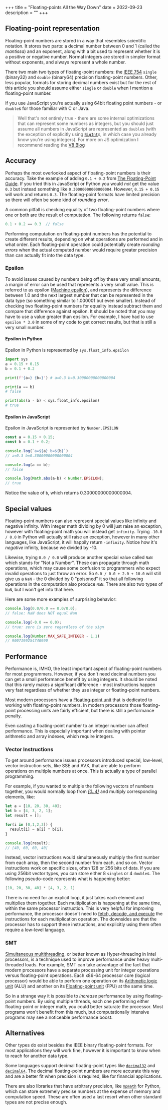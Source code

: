 +++
title = "Floating-points All the Way Down"
date = 2022-09-23
description = ""
+++

## Floating-point representation

Floating-point numbers are stored in a way that resembles scientific notation. It stores two parts: a decimal number between 0 and 1 (called the *mantissa*) and an exponent, along with a bit used to represent whether it is a positive or negative number. Normal integers are stored in simpler format without exponents, and always represent a whole number.

There two main two types of floating-point numbers: the [IEEE 754](https://en.wikipedia.org/wiki/IEEE_754) `single` (binary32) and `double` (binary64) precision floating-point numbers. Other, less popular, formats for storing decimal numbers exist but for the rest of this article you should assume either `single` or `double` when I mention a floating-point number.

If you use JavaScript you're actually using 64bit floating point numbers - or `double`s for those familiar with C or Java.

> Well that's not entirely true - there are some internal optimizations that can represent some numbers as integers, but you should just assume all numbers in JavaScript are represented as `double`s (with the exception of explicitly using [`BigInt`](https://developer.mozilla.org/en-US/docs/Web/JavaScript/Reference/Global_Objects/BigInt)s, in which case you already know you're using integers). For more on JS optimization I recommend reading the [V8 Blog](https://v8.dev/blog)

## Accuracy

Perhaps the most overlooked aspect of floating-point numbers is their accuracy. Take the example of adding `0.1 + 0.2` from [The Floating-Point Guide](https://floating-point-gui.de/errors/comparison/). If you tried this in JavaScript or Python you would *not* get the value `0.3` but instead something like `0.30000000000000004`. However, `0.15 + 0.15` will work and returns `0.3`.  The floating-point formats have limited precision so there will often be some kind of *rounding error*.

A common pitfall is checking equality of two floating-point numbers where one or both are the result of computation. The following returns `false`:

```javascript
0.1 + 0.2 == 0.3  // false
```

Performing computation on floating-point numbers has the potential to create different results, depending on what operations are performed and in what order. Each floating-point operation could potentially create *rounding errors* when the actual computed number would require greater precision than can actually fit into the data type.

### Epsilon

To avoid issues caused by numbers being off by these very small amounts, a margin of error can be used that represents a very small value. This is referred to as epsilon ([Machine epsilon](https://en.wikipedia.org/wiki/Machine_epsilon)), and represents the difference between 1.0 and the next largest number that can be represented in the data type (so something similar to 1.000001 but even smaller). Instead of checking two floating-point numbers for equality instead subtract them and compare that difference against epsilon. It should be noted that you may have to use a value greater than epsilon. For example, I have had to use `epsilon * 3.0` in some of my code to get correct results, but that is still a very small number.

#### Epsilon in Python

Epsilon in Python is represented by `sys.float_info.epsilon`

```python
import sys
a = 0.15 + 0.15
b = 0.1 + 0.2

print(f'{a=} {b=}') # a=0.3 b=0.30000000000000004

print(a == b)
# false

print(abs(a - b) < sys.float_info.epsilon)
# true
```

#### Epsilon in JavaScript

Epsilon in JavaScript is represented by `Number.EPSILON`

```javascript
const a = 0.15 + 0.15;
const b = 0.1 + 0.2;

console.log(`a=${a} b=${b}`)
// a=0.3 b=0.30000000000000004

console.log(a == b);
// false

console.log(Math.abs(a-b) < Number.EPSILON);
// true
```

Notice the value of `b`, which returns 0.30000000000000004.

## Special values

Floating-point numbers can also represent special values like infinity and negative infinity. With integer math dividing by 0 will just raise an exception, however with floating-point math you will instead get `infinity`. Trying `-10.0 / 0.0` in Python will actually still raise an exception, however in many other languages, like JavaScript, it will happily return `-infinity`. Notice how it's *negative* infinity, because we divided by -10.

Likewise, trying `0.0 / 0.0` will produce another special value called `NaN` which stands for "Not a Number". These can propagate through math operations, which may cause some confusion to programmers who expect invalid operations to just throw an error. So `0.0 / 0.0 + 2.0 + 10.0` will still give us a `NaN` - the 0 divided by 0 "poisoned" it so that all following operations in the computation also produce `NaN`. There are also two types of `NaN`, but I won't get into that here.

Here are some more examples of surprising behavior:

```javascript
console.log(0.0/0.0 == 0.0/0.0);
// false: NaN does NOT equal Nan

console.log(-0.0 == 0.0);
// true: zero is zero regardless of the sign

console.log(Number.MAX_SAFE_INTEGER - 1.1)
// 9007199254740990

```

## Performance

Performance is, IMHO, the least important aspect of floating-point numbers for most programmers. However, if you don't need decimal numbers you can get a small performance benefit by using integers. It should be noted that this rarely makes a significant difference - most instructions happen very fast regardless of whether they use integer or floating-point numbers.

Most modern processors have a [Floating-point unit](https://en.wikipedia.org/wiki/Floating-point_unit) that is dedicated to working with floating-point numbers. In modern processors those floating-point processing units are fairly efficient, but there is still a performance penalty.

Even casting a floating-point number to an integer number can affect performance. This is especially important when dealing with pointer arithmetic and array indexes, which require integers.

### Vector Instructions

To get around performance issues processors introduced special, low-level, vector instruction sets, like SSE and AVX, that are able to perform operations on multiple numbers at once. This is actually a type of parallel programming.

For example, if you wanted to multiple the following vectors of numbers together, you would normally loop from <a href="https://en.wikipedia.org/wiki/Interval_(mathematics)#Terminology"><dfn title="A range including 0 but excluding 4">[0..4)</dfn></a> and multiply corresponding elements, like:

```javascript
let a = [10, 20, 30, 40];
let b = [4, 3, 2, 1];
let result = [];

for(i in [0,1,2,3]) {
  result[i] = a[i] * b[i];
}

console.log(result); 
// [40, 60, 60, 40]
```

Instead, vector instructions would simultaneously multiply the first number from each array, then the second number from each, and so on. Vector instructions work on specific sizes, often 128 or 256 bits of data. If you are using 256bit vector types, you can store either 8 `single`s or 4 `double`s. The following pseudo-code represents what is happening better:

```c
[10, 20, 30, 40] * [4, 3, 2, 1]
```

There is no need for an explicit loop, it just takes each element and multiplies them together. Each multiplication is happening at the same time, within the same processor instruction. This is very helpful for improving performance, the processor doesn't need to [fetch, decode, and execute](https://en.wikipedia.org/wiki/Instruction_cycle) the instructions for each multiplication operation. The downsides are that the processor has to support these instructions, and explicitly using them often require a low-level language.

### SMT

[Simultaneous multithreading](https://en.wikipedia.org/wiki/Simultaneous_multithreading), or better known as Hyper-threading in Intel processors, is a technique used to improve performance under heavy multi-threaded loads. For example, SMT can take advantage of the fact that modern processors have a separate processing unit for integer operations versus floating-point operations. Each x86-64 processor core (logical processor) would be able to perform one operation on its [Arithmetic logic unit](https://en.wikipedia.org/wiki/Arithmetic_logic_unit) (ALU) and another on its [Floating-point unit](https://en.wikipedia.org/wiki/Floating-point_unit) (FPU) at the same time.

So in a strange way it is possible to *increase* performance by using floating-point numbers. By using multiple threads, each one performing either floating-point or integer math, you could better saturate the processor. Most programs won't benefit from this much, but computationally intensive programs may see a noticeable performance boost.

## Alternatives

Other types do exist besides the IEEE binary floating-point formats. For most applications they will work fine, however it is important to know when to reach for another data type. 

Some languages support decimal floating-point types like [`decimal32`](https://en.wikipedia.org/wiki/Decimal32_floating-point_format) and [`decimal64`](https://en.wikipedia.org/wiki/Decimal64_floating-point_format). The decimal floating-point numbers are more accurate this way and are a better fit when precision is required, like for financial applications.

There are also libraries that have arbitrary precision, like [`mpmath`](https://mpmath.org/) for Python, which can store extremely precise numbers at the expense of memory and computation speed.  These are often used a last resort when other standard types are not precise enough.
